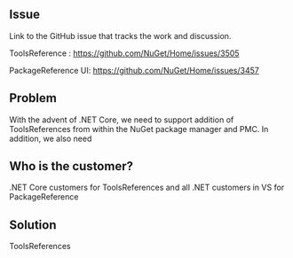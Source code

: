

## Issue
Link to the GitHub issue that tracks the work and discussion.

ToolsReference : https://github.com/NuGet/Home/issues/3505

PackageReference UI: https://github.com/NuGet/Home/issues/3457


## Problem
With the advent of .NET Core, we need to support addition of ToolsReferences from within the NuGet package manager and PMC. In addition, we also need 

## Who is the customer?
.NET Core customers for ToolsReferences and all .NET customers in VS for PackageReference

## Solution

ToolsReferences
